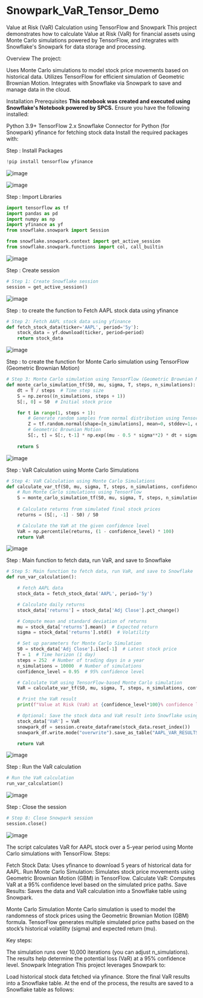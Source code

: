 # Snowpark_VaR_Tensor_Demo

Value at Risk (VaR) Calculation using TensorFlow and Snowpark
This project demonstrates how to calculate Value at Risk (VaR) for financial assets using Monte Carlo simulations powered by TensorFlow, and integrates with Snowflake's Snowpark for data storage and processing.

Overview
The project:

Uses Monte Carlo simulations to model stock price movements based on historical data.
Utilizes TensorFlow for efficient simulation of Geometric Brownian Motion.
Integrates with Snowflake via Snowpark to save and manage data in the cloud.

Installation
Prerequisites
**This notebook was created and executed using Snowflake's Notebook powered by SPCS.**
Ensure you have the following installed:

Python 3.9+
TensorFlow 2.x
Snowflake Connector for Python (for Snowpark)
yfinance for fetching stock data
Install the required packages with:

Step : Install Packages

```Python
!pip install tensorflow yfinance
````
![image](https://github.com/user-attachments/assets/4abfec41-073c-4fc3-aae6-5f68ecd77f5e)

![image](https://github.com/user-attachments/assets/8facffce-ffff-4985-b47c-41f02d55b8d0)

Step : Import Libraries
```Python
import tensorflow as tf
import pandas as pd
import numpy as np
import yfinance as yf
from snowflake.snowpark import Session

from snowflake.snowpark.context import get_active_session
from snowflake.snowpark.functions import col, call_builtin
````
![image](https://github.com/user-attachments/assets/f3e53415-2c38-4932-b06b-a0ee2cf4fe38)


Step : Create session
```Python
# Step 1: Create Snowflake session
session = get_active_session()
````
![image](https://github.com/user-attachments/assets/39a8d3a4-0ccb-4dd6-9c3d-7bb71e183f18)

Step : to create the function to Fetch AAPL stock data using yfinance
```Python
# Step 2: Fetch AAPL stock data using yfinance
def fetch_stock_data(ticker='AAPL', period='5y'):
    stock_data = yf.download(ticker, period=period)
    return stock_data
````
![image](https://github.com/user-attachments/assets/51472a07-6e99-4927-b34b-67c5d62d9af3)

Step : to create the function for Monte Carlo simulation using TensorFlow (Geometric Brownian Motion)
```Python
# Step 3: Monte Carlo simulation using TensorFlow (Geometric Brownian Motion)
def monte_carlo_simulation_tf(S0, mu, sigma, T, steps, n_simulations):
    dt = T / steps  # Time step size
    S = np.zeros((n_simulations, steps + 1))
    S[:, 0] = S0  # Initial stock price

    for t in range(1, steps + 1):
        # Generate random samples from normal distribution using TensorFlow
        Z = tf.random.normal(shape=[n_simulations], mean=0, stddev=1, dtype=tf.float64)
        # Geometric Brownian Motion
        S[:, t] = S[:, t-1] * np.exp((mu - 0.5 * sigma**2) * dt + sigma * np.sqrt(dt) * Z)
    
    return S
````
![image](https://github.com/user-attachments/assets/2bf08cfb-70db-4b46-8b73-751fb1d73016)

Step : VaR Calculation using Monte Carlo Simulations
```Python
# Step 4: VaR Calculation using Monte Carlo Simulations
def calculate_var_tf(S0, mu, sigma, T, steps, n_simulations, confidence_level):
    # Run Monte Carlo simulations using TensorFlow
    S = monte_carlo_simulation_tf(S0, mu, sigma, T, steps, n_simulations)
    
    # Calculate returns from simulated final stock prices
    returns = (S[:, -1] - S0) / S0

    # Calculate the VaR at the given confidence level
    VaR = np.percentile(returns, (1 - confidence_level) * 100)
    return VaR
````
![image](https://github.com/user-attachments/assets/977e2d79-7803-44b2-b0b2-6a71c6ebb7fe)

Step : Main function to fetch data, run VaR, and save to Snowflake
```Python
# Step 5: Main function to fetch data, run VaR, and save to Snowflake
def run_var_calculation():

    # Fetch AAPL data
    stock_data = fetch_stock_data('AAPL', period='5y')

    # Calculate daily returns
    stock_data['returns'] = stock_data['Adj Close'].pct_change()

    # Compute mean and standard deviation of returns
    mu = stock_data['returns'].mean()  # Expected return
    sigma = stock_data['returns'].std()  # Volatility

    # Set up parameters for Monte Carlo Simulation
    S0 = stock_data['Adj Close'].iloc[-1]  # Latest stock price
    T = 1  # Time horizon (1 day)
    steps = 252  # Number of trading days in a year
    n_simulations = 10000  # Number of simulations
    confidence_level = 0.95  # 95% confidence level

    # Calculate VaR using TensorFlow-based Monte Carlo simulation
    VaR = calculate_var_tf(S0, mu, sigma, T, steps, n_simulations, confidence_level)

    # Print the VaR result
    print(f"Value at Risk (VaR) at {confidence_level*100}% confidence level for AAPL: {VaR * 100:.2f}%")

    # Optional: Save the stock data and VaR result into Snowflake using Snowpark
    stock_data['VaR'] = VaR
    snowpark_df = session.create_dataframe(stock_data.reset_index())
    snowpark_df.write.mode("overwrite").save_as_table("AAPL_VAR_RESULTS")

    return VaR
````
![image](https://github.com/user-attachments/assets/941bdd32-ae26-4976-861f-98a0bfe24899)

Step : Run the VaR calculation
```Python
# Run the VaR calculation
run_var_calculation()
````
![image](https://github.com/user-attachments/assets/3ebe6c14-3e37-44c2-8866-ad251cdb5fe0)

Step : Close the session
```Python
# Step 8: Close Snowpark session
session.close()
````
![image](https://github.com/user-attachments/assets/254daf5b-8b4a-4f3a-a3ca-56de534b1d65)

The script calculates VaR for AAPL stock over a 5-year period using Monte Carlo simulations with TensorFlow.
Steps:

Fetch Stock Data: Uses yfinance to download 5 years of historical data for AAPL.
Run Monte Carlo Simulation: Simulates stock price movements using Geometric Brownian Motion (GBM) in TensorFlow.
Calculate VaR: Computes VaR at a 95% confidence level based on the simulated price paths.
Save Results: Saves the data and VaR calculation into a Snowflake table using Snowpark.

Monte Carlo Simulation
Monte Carlo simulation is used to model the randomness of stock prices using the Geometric Brownian Motion (GBM) formula. TensorFlow generates multiple simulated price paths based on the stock’s historical volatility (sigma) and expected return (mu).

Key steps:

The simulation runs over 10,000 iterations (you can adjust n_simulations).
The results help determine the potential loss (VaR) at a 95% confidence level.
Snowpark Integration
This project leverages Snowpark to:

Load historical stock data fetched via yfinance.
Store the final VaR results into a Snowflake table.
At the end of the process, the results are saved to a Snowflake table as follows:

